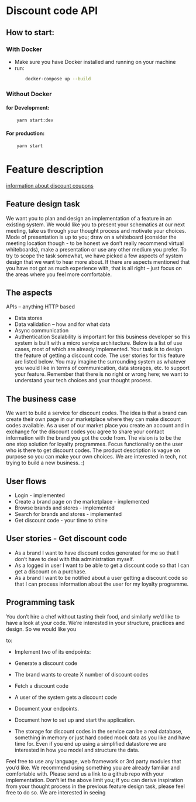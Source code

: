 # Discount code API

## How to start:

### With Docker

- Make sure you have Docker installed and running on your machine
- run:
  ```bash
      docker-compose up --build
  ```

### Without Docker

#### for Development:

```bash
    yarn start:dev
```

#### For production:

```bash
    yarn start
```

# Feature description

[information about discount coupons ](https://www.nngroup.com/articles/applying-discounts/)

## Feature design task

We want you to plan and design an implementation of a feature in an existing system.
We would like you to present your schematics at our next meeting, take us through your
thought process and motivate your choices. Mode of presentation is up to you; draw on a
whiteboard (consider the meeting location though - to be honest we don’t really recommend virtual whiteboards), make a presentation or use any other medium you prefer.
To try to scope the task somewhat, we have picked a few aspects of system design that we want to hear more about. If there are aspects mentioned that you have not got as much experience with, that is all right – just focus on the areas where you feel more
comfortable.

## The aspects

APIs – anything HTTP based

- Data stores
- Data validation – how and for what data
- Async communication
- Authentication
  Scalability is important for this business developer so this system is built with a micro service architecture. Below is a list of use cases, most of which are already implemented.
  Your task is to design the feature of getting a discount code. The user stories for this feature are listed below. You may imagine the surrounding system as whatever you would like in terms of communication, data storages, etc. to support your feature.
  Remember that there is no right or wrong here; we want to understand your tech choices and your thought process.

## The business case

We want to build a service for discount codes. The idea is that a brand can create their own page in our marketplace where they can make discount codes available. As a user of our market place you create an account and in exchange for the discount codes you agree to share your contact information with the brand you got the code from. The vision
is to be the one stop solution for loyalty programmes.
Focus functionality on the user who is there to get discount codes. The product
description is vague on purpose so you can make your own choices. We are interested in
tech, not trying to build a new business. :)

## User flows

- Login - implemented
- Create a brand page on the marketplace - implemented
- Browse brands and stores - implemented
- Search for brands and stores - implemented
- Get discount code - your time to shine

## User stories - Get discount code

- As a brand I want to have discount codes generated for me so that I don’t have to deal
  with this administration myself.
- As a logged in user I want to be able to get a discount code so that I can get a discount
  on a purchase.
- As a brand I want to be notified about a user getting a discount code so that I can
  process information about the user for my loyalty programme.

## Programming task

You don’t hire a chef without tasting their food, and similarly we’d like to have a look at
your code. We’re interested in your structure, practices and design. So we would like you

to:

- Implement two of its endpoints:
- Generate a discount code
- The brand wants to create X number of discount codes
- Fetch a discount code
- A user of the system gets a discount code
- Document your endpoints.
- Document how to set up and start the application.

- The storage for discount codes in the service can be a real database, something in
  memory or just hard coded mock data as you like and have time for. Even if you end up
  using a simplified datastore we are interested in how you model and structure the data.

Feel free to use any language, web framework or 3rd party modules that you’d like.
We
recommend using something you are already familiar and comfortable with.
Please send us a link to a github repo with your implementation.
Don’t let the above limit you; if you can derive inspiration from your thought process in
the previous feature design task, please feel free to do so. We are interested in seeing
